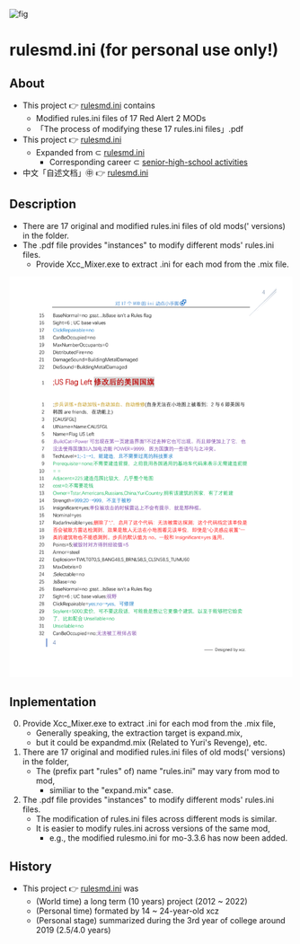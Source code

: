 ![fig](https://raw.githubusercontent.com/ChenZhu-Xie/rulesmd.ini/master/img/cover.png "The『effect』of modified『rulesmo.ini』in『Mental Omega 3.3.6』")

# rulesmd.ini (for personal use only!)

## About
* This project 👉 [rulesmd.ini](https://github.com/ChenZhu-Xie/rulesmd.ini) contains
    * Modified rules.ini files of 17 Red Alert 2 MODs
    * 「The process of modifying these 17 rules.ini files」.pdf
* This project 👉 [rulesmd.ini](https://github.com/ChenZhu-Xie/rulesmd.ini) 
    * Expanded from ⊂ [rulesmd.ini](https://github.com/ChenZhu-Xie/senior-high-school_activities/tree/master/2__2.2__rulesmd.ini__1.0_year)
        * Corresponding career ⊂ [senior-high-school activities](https://github.com/ChenZhu-Xie/senior-high-school_activities)
* 中文「自述文档」㊥ 👉 [rulesmd.ini](https://gitee.com/ChenZhu-Xie/rulesmd.ini)

## Description
* There are 17 original and modified rules.ini files of old mods(' versions) in the folder.
* The .pdf file provides "instances" to modify different mods' rules.ini files.
    * Provide Xcc_Mixer.exe to extract .ini for each mod from the .mix file.

![fig](https://raw.githubusercontent.com/ChenZhu-Xie/rulesmd.ini/master/img/cover2.png "The『US flag』Code in『rulesmd.ini』")

## Inplementation
0. Provide Xcc_Mixer.exe to extract .ini for each mod from the .mix file,  
    * Generally speaking, the extraction target is expand.mix,
    * but it could be expandmd.mix (Related to Yuri's Revenge), etc.
1. There are 17 original and modified rules.ini files of old mods(' versions) in the folder,  
    * The (prefix part "rules" of) name "rules.ini" may vary from mod to mod,
        * similiar to the "expand.mix" case.
2. The .pdf file provides "instances" to modify different mods' rules.ini files.
    * The modification of rules.ini files across different mods is similar.
    * It is easier to modify rules.ini across versions of the same mod,
        * e.g., the modified rulesmo.ini for mo-3.3.6 has now been added.

## History
* This project 👉 [rulesmd.ini](https://github.com/ChenZhu-Xie/rulesmd.ini) was
    * (World time) a long term (10 years) project (2012 ~ 2022)
    * (Personal time) formated by 14 ~ 24-year-old xcz
    * (Personal stage) summarized during the 3rd year of college around 2019 (2.5/4.0 years)

<!-- ## Software Architecture
Software architecture description

## Installation

1.  xxxx
2.  xxxx
3.  xxxx

## Instructions

1.  xxxx
2.  xxxx
3.  xxxx

## Contribution

1.  Fork the repository
2.  Create Feat_xxx branch
3.  Commit your code
4.  Create Pull Request


## Gitee Feature

1.  You can use Readme\_XXX.md to support different languages, such as Readme\_en.md, Readme\_zh.md
2.  Gitee blog [blog.gitee.com](https://blog.gitee.com)
3.  Explore open source project [https://gitee.com/explore](https://gitee.com/explore)
4.  The most valuable open source project [GVP](https://gitee.com/gvp)
5.  The manual of Gitee [https://gitee.com/help](https://gitee.com/help)
6.  The most popular members  [https://gitee.com/gitee-stars/](https://gitee.com/gitee-stars/) -->
